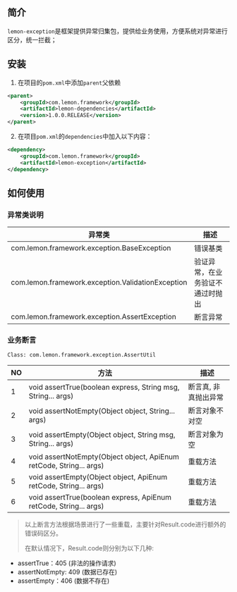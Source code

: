 ## 简介

​    `lemon-exception`是框架提供异常归集包，提供给业务使用，方便系统对异常进行区分，统一拦截；

## 安装

1. 在项目的`pom.xml`中添加`parent`父依赖

```xml
<parent>
    <groupId>com.lemon.framework</groupId>
    <artifactId>lemon-dependencies</artifactId>
    <version>1.0.0.RELEASE</version>
</parent>
```

2. 在项目`pom.xml`的`dependencies`中加入以下内容：

```xml
<dependency>
    <groupId>com.lemon.framework</groupId>
    <artifactId>lemon-exception</artifactId>
</dependency>
```

## 如何使用

### 异常类说明

| 异常类                                                    | 描述               |
|--------------------------------------------------------|------------------|
| com.lemon.framework.exception.BaseException       | 错误基类             |
| com.lemon.framework.exception.ValidationException | 验证异常，在业务验证不通过时抛出 |
| com.lemon.framework.exception.AssertException     | 断言异常             |

### 业务断言
`Class: com.lemon.framework.exception.AssertUtil`

| NO | 方法                                                                          | 描述          |
|----|-----------------------------------------------------------------------------|-------------|
| 1  | void assertTrue(boolean express, String msg, String... args)                | 断言真, 非真抛出异常 |
| 2  | void assertNotEmpty(Object object, String... args)                          | 断言对象不对空     |
| 3  | void assertEmpty(Object object, String msg, String... args)                 | 断言对象为空      |
| 4  | void assertNotEmpty(Object object, ApiEnum<String> retCode, String... args) | 重载方法        |
| 5  | void assertEmpty(Object object, ApiEnum<String> retCode, String... args)    | 重载方法        |
| 6  | void assertTrue(boolean express, ApiEnum<String> retCode, String... args)   | 重载方法        |

> 以上断言方法根据场景进行了一些重载，主要针对Result.code进行额外的错误码区分。
>
> 在默认情况下，Result.code则分别为以下几种:

- assertTrue：405 (非法的操作请求)
- assertNotEmpty: 409 (数据已存在)
- assertEmpty：406 (数据不存在)